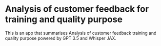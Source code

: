 # Analysis of  customer feedback for training and quality purpose
This is an app that summarises Analysis of  customer feedback training and quality purpose powered by GPT 3.5 and Whisper JAX. 

